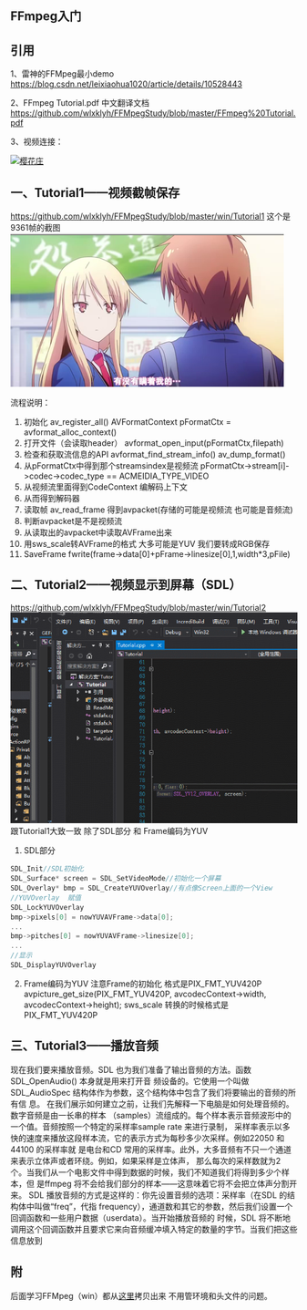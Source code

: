 ## FFmpeg入门

## 引用
1、雷神的FFMpeg最小demo
https://blog.csdn.net/leixiaohua1020/article/details/10528443

2、FFmpeg Tutorial.pdf 中文翻译文档
https://github.com/wlxklyh/FFMpegStudy/blob/master/FFmpeg%20Tutorial.pdf

3、视频连接：

[![樱花庄](https://res.cloudinary.com/marcomontalbano/image/upload/v1597284996/video_to_markdown/images/youtube--Zfczinxjy-c-c05b58ac6eb4c4700831b2b3070cd403.jpg)](https://www.youtube.com/watch?v=Zfczinxjy-c&list=PLLvc0-MNtbKVbHv22Sn-YuiwYC5heRSkd "樱花庄")

## 一、Tutorial1——视频截帧保存
https://github.com/wlxklyh/FFMpegStudy/blob/master/win/Tutorial1
这个是9361帧的截图 
![](Img/2020-08-13-10-09-43.png)

流程说明：
1. 初始化
av_register_all()
AVFormatContext pFormatCtx = avformat_alloc_context()
2. 打开文件（会读取header）
avformat_open_input(pFormatCtx,filepath)
3. 检查和获取流信息的API
avformat_find_stream_info()
av_dump_format()
4. 从pFormatCtx中得到那个streamsindex是视频流
pFormatCtx->stream[i]->codec->codec_type == ACMEIDIA_TYPE_VIDEO 
5. 从视频流里面得到CodeContext 编解码上下文
6. 从而得到解码器
7. 读取帧
   av_read_frame 得到avpacket(存储的可能是视频流 也可能是音频流)
8. 判断avpacket是不是视频流
9. 从读取出的avpacket中读取AVFrame出来
10. 用sws_scale转AVFrame的格式 大多可能是YUV 我们要转成RGB保存
11. SaveFrame
    fwrite(frame->data[0]+pFrame->linesize[0],1,width*3,pFile)

## 二、Tutorial2——视频显示到屏幕（SDL）
https://github.com/wlxklyh/FFMpegStudy/blob/master/win/Tutorial2
![播放视频](Img/playvedio.gif)
跟Tutorial1大致一致 除了SDL部分 和 Frame编码为YUV
1. SDL部分
```cpp
SDL_Init//SDL初始化
SDL_Surface* screen = SDL_SetVideoMode//初始化一个屏幕
SDL_Overlay* bmp = SDL_CreateYUVOverlay//有点像Screen上面的一个View
//YUVOverlay  赋值
SDL_LockYUVOverlay 
bmp->pixels[0] = nowYUVAVFrame->data[0];
...
bmp->pitches[0] = nowYUVAVFrame->linesize[0];
...
//显示
SDL_DisplayYUVOverlay
```
2. Frame编码为YUV
注意Frame的初始化 格式是PIX_FMT_YUV420P
avpicture_get_size(PIX_FMT_YUV420P, avcodecContext->width, avcodecContext->height);
sws_scale 转换的时候格式是PIX_FMT_YUV420P

## 三、Tutorial3——播放音频
现在我们要来播放音频。SDL 也为我们准备了输出音频的方法。函数SDL_OpenAudio() 本身就是用来打开音
频设备的。它使用一个叫做SDL_AudioSpec 结构体作为参数，这个结构体中包含了我们将要输出的音频的所有信
息。
在我们展示如何建立之前，让我们先解释一下电脑是如何处理音频的。数字音频是由一长串的样本
（samples）流组成的。每个样本表示音频波形中的一个值。音频按照一个特定的采样率sample rate 来进行录制，
采样率表示以多快的速度来播放这段样本流，它的表示方式为每秒多少次采样。例如22050 和44100 的采样率就
是电台和CD 常用的采样率。此外，大多音频有不只一个通道来表示立体声或者环绕。例如，如果采样是立体声，
那么每次的采样数就为2 个。当我们从一个电影文件中得到数据的时候，我们不知道我们将得到多少个样本，但
是ffmpeg 将不会给我们部分的样本——这意味着它将不会把立体声分割开来。
SDL 播放音频的方式是这样的：你先设置音频的选项：采样率（在SDL 的结构体中叫做“freq”，代指
frequency），通道数和其它的参数，然后我们设置一个回调函数和一些用户数据（userdata）。当开始播放音频的
时候，SDL 将不断地调用这个回调函数并且要求它来向音频缓冲填入特定的数量的字节。当我们把这些信息放到


## 附
后面学习FFMpeg（win）都从[这里](https://github.com/wlxklyh/FFMpegStudy/blob/master/win/BackUp/HelloWorld)拷贝出来  不用管环境和头文件的问题。


